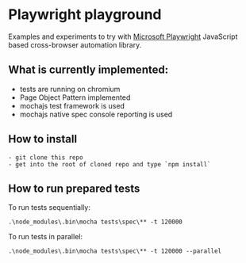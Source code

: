 # Playwright playground

Examples and experiments to try with [Microsoft Playwright](https://github.com/microsoft/playwright) JavaScript based cross-browser automation library.

## What is currently implemented:

- tests are running on chromium
- Page Object Pattern implemented
- mochajs test framework is used
- mochajs native spec console reporting is used

## How to install

    - git clone this repo
    - get into the root of cloned repo and type `npm install`

## How to run prepared tests

To run tests sequentially:

```
.\node_modules\.bin\mocha tests\spec\** -t 120000
```

To run tests in parallel:

```
.\node_modules\.bin\mocha tests\spec\** -t 120000 --parallel
```